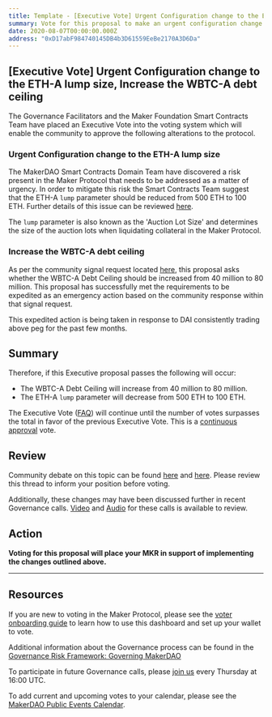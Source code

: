 ```yaml
---
title: Template - [Executive Vote] Urgent Configuration change to the ETH-A lump size, Increase the WBTC-A debt ceiling
summary: Vote for this proposal to make an urgent configuration change to the ETH-A lump size, and Increase the WBTC-A debt ceiling
date: 2020-08-07T00:00:00.000Z
address: "0xD17abF984740145DB4b3D61559EeBe2170A3D6Da"
---
```

## [Executive Vote] Urgent Configuration change to the ETH-A lump size, Increase the WBTC-A debt ceiling

The Governance Facilitators and the Maker Foundation Smart Contracts Team have placed an Executive Vote into the voting system which will enable the community to approve the following alterations to the protocol.

### Urgent Configuration change to the ETH-A lump size
The MakerDAO Smart Contracts Domain Team have discovered a risk present in the Maker Protocol that needs to be addressed as a matter of urgency. In order to mitigate this risk the Smart Contracts Team suggest that the ETH-A `lump` parameter should be reduced from 500 ETH to 100 ETH. Further details of this issue can be reviewed [here](https://forum.makerdao.com/t/3586).

The `lump` parameter is also known as the 'Auction Lot Size' and determines the size of the auction lots when liquidating collateral in the Maker Protocol.

### Increase the WBTC-A debt ceiling

As per the community signal request located [here](https://forum.makerdao.com/t/3519), this proposal asks whether the WBTC-A Debt Ceiling should be increased from 40 million to 80 million. This proposal has successfully met the requirements to be expedited as an emergency action based on the community response within that signal request. 

This expedited action is being taken in response to DAI consistently trading above peg for the past few months.

## Summary

Therefore, if this Executive proposal passes the following will occur:

- The WBTC-A Debt Ceiling will increase from 40 million to 80 million.
- The ETH-A `lump` parameter will decrease from 500 ETH to 100 ETH.

The Executive Vote ([FAQ](https://community-development.makerdao.com/makerdao-mcd-faqs/faqs#governance)) will continue until the number of votes surpasses the total in favor of the previous Executive Vote. This is a [continuous approval](https://community-development.makerdao.com/makerdao-mcd-faqs/faqs/governance#what-is-continuous-approval-voting) vote.

## Review

Community debate on this topic can be found [here](https://forum.makerdao.com/t/3519) and [here](https://forum.makerdao.com/t/3586). Please review this thread to inform your position before voting.

Additionally, these changes may have been discussed further in recent Governance calls. [Video](https://www.youtube.com/playlist?list=PLLzkWCj8ywWNq5-90-Id6VPSsrk4OWVan) and [Audio](https://soundcloud.com/makerdao/sets/governance-calls) for these calls is available to review.

## Action

**Voting for this proposal will place your MKR in support of implementing the changes outlined above.**

---

## Resources

If you are new to voting in the Maker Protocol, please see the [voter onboarding guide](https://community-development.makerdao.com/onboarding/voter-onboarding) to learn how to use this dashboard and set up your wallet to vote.

Additional information about the Governance process can be found in the [Governance Risk Framework: Governing MakerDAO](https://community-development.makerdao.com/governance/governance-risk-framework)

To participate in future Governance calls, please [join us](https://community-development.makerdao.com/governance/governance-and-risk-meetings) every Thursday at 16:00 UTC.

To add current and upcoming votes to your calendar, please see the [MakerDAO Public Events Calendar](https://calendar.google.com/calendar/embed?src=makerdao.com_3efhm2ghipksegl009ktniomdk%40group.calendar.google.com&ctz=America%2FLos_Angeles).
